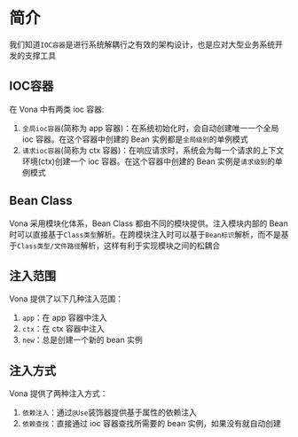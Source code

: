 # 简介

我们知道`IOC容器`是进行系统解耦行之有效的架构设计，也是应对大型业务系统开发的支撑工具

## IOC容器

在 Vona 中有两类 ioc 容器:

1. `全局ioc容器`(简称为 app 容器)：在系统初始化时，会自动创建唯一一个全局 ioc 容器。在这个容器中创建的 Bean 实例都是`全局级别`的单例模式
2. `请求ioc容器`(简称为 ctx 容器)：在响应请求时，系统会为每一个请求的上下文环境(ctx)创建一个 ioc 容器。在这个容器中创建的 Bean 实例是`请求级别`的单例模式

## Bean Class

Vona 采用模块化体系，Bean Class 都由不同的模块提供。注入模块内部的 Bean 时可以直接基于`Class类型`解析。在跨模块注入时可以基于`Bean标识`解析，而不是基于`Class类型/文件路径`解析，这样有利于实现模块之间的松耦合

## 注入范围

Vona 提供了以下几种注入范围：

1. `app`：在 app 容器中注入
2. `ctx`：在 ctx 容器中注入
3. `new`：总是创建一个新的 bean 实例

## 注入方式

Vona 提供了两种注入方式：

1. `依赖注入`：通过`@Use`装饰器提供基于属性的依赖注入
2. `依赖查找`：直接通过 ioc 容器查找所需要的 bean 实例，如果没有就自动创建